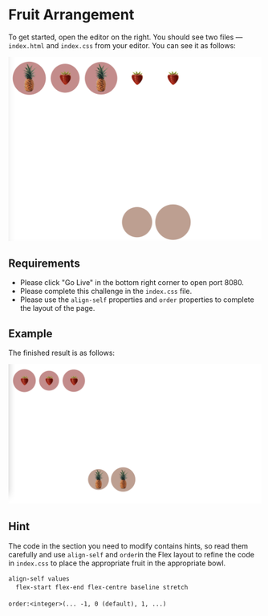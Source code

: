 # Fruit Arrangement

To get started, open the editor on the right. You should see two files — `index.html` and `index.css` from your editor. You can see it as follows:

![unfinished](./assets/unfinished.png)

## Requirements

- Please click "Go Live" in the bottom right corner to open port 8080.
- Please complete this challenge in the `index.css` file.
- Please use the `align-self` properties and `order` properties to complete the layout of the page.

## Example

The finished result is as follows:

![finished](./assets/finished.png)

## Hint

The code in the section you need to modify contains hints, so read them carefully and use `align-self` and `order`in the Flex layout to refine the code in `index.css` to place the appropriate fruit in the appropriate bowl.

```txt
align-self values
  flex-start flex-end flex-centre baseline stretch

order:<integer>(... -1, 0 (default), 1, ...)
```
